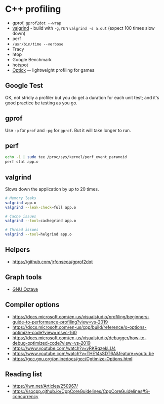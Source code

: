 # C++ profiling

- gprof, `gprof2dot --wrap`
- [valgrind](https://www.youtube.com/watch?v=3l0BQs2ThTo) - build with `-g`, run `valgrind -s a.out` (expect 100 times slow down)
- perf
- `/usr/bin/time --verbose`
- Tracy
- htop
- Google Benchmark
- hotspot
- [Optick](https://www.youtube.com/watch?v=p57TV5342fo&list=WL&index=22) -- lightweight profiling for games


## Google Test
OK, not stricly a profiler but you do get a duration for each unit test; and it's good practice be testing as you go.

## gprof
Use `-p` for `prof` and `-pg` for `gprof`. But it will take longer to run.

## perf

```bash
echo -1 | sudo tee /proc/sys/kernel/perf_event_paranoid
perf stat app.o
```

## valgrind
Slows down the application by up to 20 times.

```bash
# Memory leaks
valgrind app.o
valgrind --leak-check=full app.o

# Cache issues
valgrind --tool=cachegrind app.o

# Thread issues
valgrind --tool=helgrind app.o
```

## Helpers
- https://github.com/jrfonseca/gprof2dot

## Graph tools
- [GNU Octave](https://octave.org/doc/v4.0.0/Two_002dDimensional-Plots.html)

## Compiler options
- https://docs.microsoft.com/en-us/visualstudio/profiling/beginners-guide-to-performance-profiling?view=vs-2019
- https://docs.microsoft.com/en-us/cpp/build/reference/o-options-optimize-code?view=msvc-160
- https://docs.microsoft.com/en-us/visualstudio/debugger/how-to-debug-optimized-code?view=vs-2019
- https://www.youtube.com/watch?v=yRKRqzekLU4
- https://www.youtube.com/watch?v=THE14sSDT6A&feature=youtu.be
- https://gcc.gnu.org/onlinedocs/gcc/Optimize-Options.html

## Reading list
- https://lwn.net/Articles/250967/
- https://isocpp.github.io/CppCoreGuidelines/CppCoreGuidelines#S-concurrency


